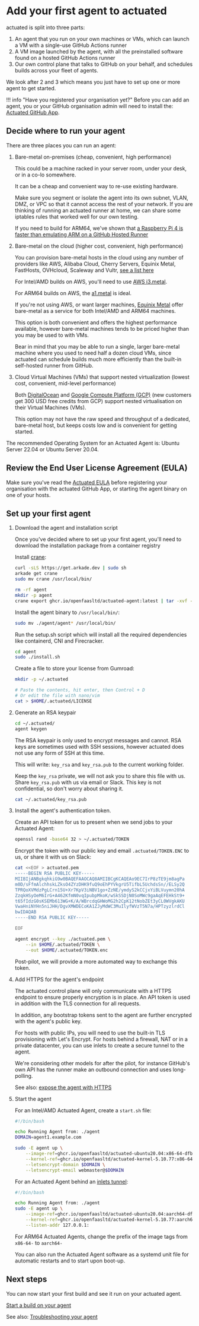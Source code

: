 # Add your first agent to actuated

actuated is split into three parts:

1. An agent that you run on your own machines or VMs, which can launch a VM with a single-use GitHub Actions runner
2. A VM image launched by the agent, with all the preinstalled software found on a hosted GitHub Actions runner
3. Our own control plane that talks to GitHub on your behalf, and schedules builds across your fleet of agents.

We look after 2 and 3 which means you just have to set up one or more agent to get started.

!!! info "Have you registered your organisation yet?"
    Before you can add an agent, you or your GitHub organisation admin will need to install the: [Actuated GitHub App](register.md).

## Decide where to run your agent

There are three places you can run an agent:

1. Bare-metal on-premises (cheap, convenient, high performance)

    This could be a machine racked in your server room, under your desk, or in a co-lo somewhere.

    It can be a cheap and convenient way to re-use existing hardware.

    Make sure you segment or isolate the agent into its own subnet, VLAN, DMZ, or VPC so that it cannot access the rest of your network. If you are thinking of running an actuated runner at home, we can share some iptables rules that worked well for our own testing.

    If you need to build for ARM64, we've shown that [a Raspberry Pi 4 is faster than emulating ARM on a GitHub Hosted Runner](https://twitter.com/alexellisuk/status/1583092051398524928?s=20&t=2SelTpdc5idJLmayIu3Djw)

2. Bare-metal on the cloud (higher cost, convenient, high performance)

    You can provision bare-metal hosts in the cloud using any number of providers like AWS, Alibaba Cloud, Cherry Servers, Equinix Metal, FastHosts, OVHcloud, Scaleway and Vultr, [see a list here](https://github.com/alexellis/awesome-baremetal#bare-metal-cloud) 
    
    For Intel/AMD builds on AWS, you'll need to use [AWS i3.metal](https://aws.amazon.com/ec2/instance-types/i3/).

    For ARM64 builds on AWS, the [a1.metal](https://aws.amazon.com/ec2/instance-types/a1/) is ideal.

    If you're not using AWS, or want larger machines, [Equinix Metal](https://metal.equinix.com/) offer bare-metal as a service for both Intel/AMD and ARM64 machines.

    This option is both convenient and offers the highest performance available, however bare-metal machines tends to be priced higher than you may be used to with VMs.

    Bear in mind that you may be able to run a single, larger bare-metal machine where you used to need half a dozen cloud VMs, since actuated can schedule builds much more efficiently than the built-in self-hosted runner from GitHub.

3. Cloud Virtual Machines (VMs) that support nested virtualization (lowest cost, convenient, mid-level performance)

    Both [DigitalOcean](https://m.do.co/c/8d4e75e9886f) and [Google Compute Platform (GCP)](https://cloud.google.com/compute) (new customers get 300 USD free credits from GCP) support nested virtualisation on their Virtual Machines (VMs).

    This option may not have the raw speed and throughput of a dedicated, bare-metal host, but keeps costs low and is convenient for getting started.

The recommended Operating System for an Actuated Agent is: Ubuntu Server 22.04 or Ubuntu Server 20.04.

## Review the End User License Agreement (EULA)

Make sure you've read the [Actuated EULA](https://github.com/self-actuated/actuated/blob/master/EULA.md) before registering your organisation with the actuated GitHub App, or starting the agent binary on one of your hosts.

## Set up your first agent

1. Download the agent and installation script

    Once you've decided where to set up your first agent, you'll need to download the installation package from a container registry

    Install [crane](https://github.com/google/go-containerregistry/releases):

    ```bash
    curl -sLS https://get.arkade.dev | sudo sh
    arkade get crane
    sudo mv crane /usr/local/bin/
    ```

    ```bash
    rm -rf agent
    mkdir -p agent
    crane export ghcr.io/openfaasltd/actuated-agent:latest | tar -xvf - -C ./agent
    ```
    
    Install the agent binary to `/usr/local/bin/`:

    ```bash
    sudo mv ./agent/agent* /usr/local/bin/
    ```

    Run the setup.sh script which will install all the required dependencies like containerd, CNI and Firecracker.

    ```bash
    cd agent
    sudo ./install.sh
    ```

    Create a file to store your license from Gumroad:

    ```bash
    mkdir -p ~/.actuated

    # Paste the contents, hit enter, then Control + D
    # Or edit the file with nano/vim
    cat > $HOME/.actuated/LICENSE
    ```

2. Generate an RSA keypair

    ```bash
    cd ~/.actuated/
    agent keygen
    ```

    The RSA keypair is only used to encrypt messages and cannot. RSA keys are sometimes used with SSH sessions, however actuated does not use any form of SSH at this time.
    
    This will write: `key_rsa` and `key_rsa.pub` to the current working folder.

    Keep the `key_rsa` private, we will not ask you to share this file with us.
    Share `key_rsa.pub` with us via email or Slack. This key is not confidential, so don't worry about sharing it.

    ```bash
    cat ~/.actuated/key_rsa.pub
    ```

3. Install the agent's authentication token.

    Create an API token for us to present when we send jobs to your Actuated Agent:
    
    ```bash
    openssl rand -base64 32 > ~/.actuated/TOKEN
    ```

    Encrypt the token with our public key and email `.actuated/TOKEN.ENC` to us, or share it with us on Slack:

    ```bash
    cat <<EOF > actuated.pem
    -----BEGIN RSA PUBLIC KEY-----
    MIIBIjANBgkqhkiG9w0BAQEFAAOCAQ8AMIIBCgKCAQEAo9EC7IrP8zTE9jm8agPa
    m0D/sFfmAlchhskLZksO4ZYzDHK9fuQ9oEhPYVkgrU5TifbL5UchdsSn//ELSy2Q
    TPRQoXVMdzPgLCrn15U+Xr7KpV3iNBV1go+ZzNE/ymdyS2kCCjxYiBLVuymn20hA
    ZzqkHSyOeM6IrG+A462KfmN0vqIpubpMkoK/wSkSSDjN0SoMWc9gaAqEFEHkSt9+
    t65fIdzG0sKSEMb613WG+K/A/WBrcdqGHWoMG2h2CpK12tNobZEt3yCL0WVgkAKU
    VwaHniNYHn5niJHH/DgvXMWDECoKA1ZJyMdWC3MuIlyfWVzT5N7a/HPTzyzlrdCl
    bwIDAQAB
    -----END RSA PUBLIC KEY-----

    EOF

    agent encrypt --key ./actuated.pem \
        --in $HOME/.actuated/TOKEN \
        --out $HOME/.actuated/TOKEN.enc
    ```

    Post-pilot, we will provide a more automated way to exchange this token.

4. Add HTTPS for the agent's endpoint

    The actuated control plane will only communicate with a HTTPS endpoint to ensure properly encryption is in place. An API token is used in addition with the TLS connection for all requests.

    In addition, any bootstrap tokens sent to the agent are further encrypted with the agent's public key.

    For hosts with public IPs, you will need to use the built-in TLS provisioning with Let's Encrypt. For hosts behind a firewall, NAT or in a private datacenter, you can use inlets to create a secure tunnel to the agent.

    We're considering other models for after the pilot, for instance GitHub's own API has the runner make an outbound connection and uses long-polling.

    See also: [expose the agent with HTTPS](expose-agent.md)

4. Start the agent

    For an Intel/AMD Actuated Agent, create a `start.sh` file:

    ```bash
    #!/bin/bash

    echo Running Agent from: ./agent
    DOMAIN=agent1.example.com

    sudo -E agent up \
        --image-ref=ghcr.io/openfaasltd/actuated-ubuntu20.04:x86-64-dfb3ac12ae8d41ba00d5264e988256ce89acc9c6 \
        --kernel-ref=ghcr.io/openfaasltd/actuated-kernel-5.10.77:x86-64-dfb3ac12ae8d41ba00d5264e988256ce89acc9c6 \
        --letsencrypt-domain $DOMAIN \
        --letsencrypt-email webmaster@$DOMAIN
    ```

    For an Actuated Agent behind an [inlets tunnel](https://inlets.dev):

    ```bash
    #!/bin/bash

    echo Running Agent from: ./agent
    sudo -E agent up \
        --image-ref=ghcr.io/openfaasltd/actuated-ubuntu20.04:aarch64-dfb3ac12ae8d41ba00d5264e988256ce89acc9c6 \
        --kernel-ref=ghcr.io/openfaasltd/actuated-kernel-5.10.77:aarch64-dfb3ac12ae8d41ba00d5264e988256ce89acc9c6 \
        --listen-addr 127.0.0.1:
    ```

    For ARM64 Actuated Agents, change the prefix of the image tags from `x86-64-` to `aarch64-`

    You can also run the Actuated Agent software as a systemd unit file for automatic restarts and to start upon boot-up.

## Next steps

You can now start your first build and see it run on your actuated agent.

[Start a build on your agent](test-build.md)

See also: [Troubleshooting your agent](troubleshooting.md)
